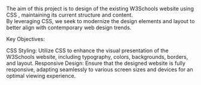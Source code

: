 The aim of this project is to  design of the existing W3Schools website using CSS , maintaining its current structure and content.  
By leveraging CSS, we seek to modernize the design elements and layout to better align with contemporary web design trends.

Key Objectives:

CSS Styling: Utilize CSS to enhance the visual presentation of the W3Schools website, including typography, colors, backgrounds, borders, and layout.
Responsive Design: Ensure that the designed website is fully responsive, adapting seamlessly to various screen sizes and devices for an optimal viewing experience.
